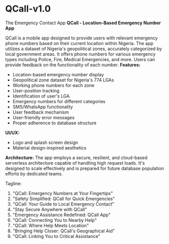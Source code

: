 # QCall-v1.0

The Emergency Contact App
**QCall - Location-Based Emergency Number App**

QCall is a mobile app designed to provide users with relevant emergency phone numbers based on their current location within Nigeria. The app utilizes a dataset of Nigeria's geopolitical zones, accurately categorized by local government areas. It offers phone numbers for various emergency types including Police, Fire, Medical Emergencies, and more. Users can provide feedback on the functionality of each number. 
**Features:**

- Location-based emergency number display
- Geopolitical zone dataset for Nigeria's 774 LGAs
- Working phone numbers for each zone
- User-position tracking
- Identification of user's LGA
- Emergency numbers for different categories
- SMS/WhatsApp functionality
- User feedback mechanism
- User-friendly error messages
- Proper adherence to database structure

**UI/UX:**

- Logo and splash screen design
- Material design-inspired aesthetics

**Architecture:**
The app employs a secure, resilient, and cloud-based serverless architecture capable of handling high request loads. It's designed to scale effectively and is prepared for future database population efforts by dedicated teams.

Tagline:

1. "QCall: Emergency Numbers at Your Fingertips"
2. "Safety Simplified: QCall for Quick Emergencies"
3. "QCall: Your Guide to Local Emergency Contact"
4. "Stay Secure Anywhere with QCall"
5. "Emergency Assistance Redefined: QCall App"
6. "QCall: Connecting You to Nearby Help"
7. "QCall: Where Help Meets Location"
8. "Bringing Help Closer: QCall's Geographical Aid"
9. "QCall: Linking You to Critical Assistance"
